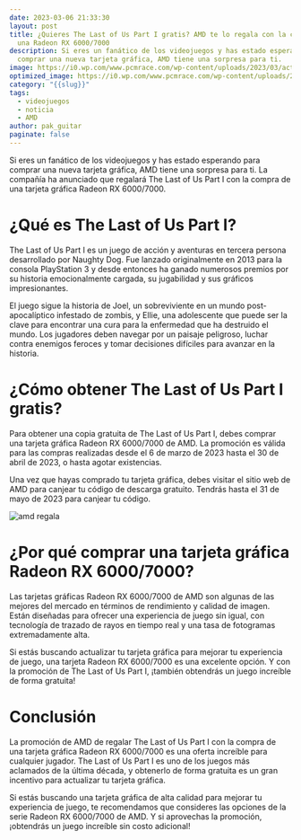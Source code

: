 ```yaml
---
date: 2023-03-06 21:33:30
layout: post
title: ¿Quieres The Last of Us Part I gratis? AMD te lo regala con la compra de
  una Radeon RX 6000/7000
description: Si eres un fanático de los videojuegos y has estado esperando para
  comprar una nueva tarjeta gráfica, AMD tiene una sorpresa para ti.
image: https://i0.wp.com/www.pcmrace.com/wp-content/uploads/2023/03/action-bg.jpg?resize=750%2C400&ssl=1
optimized_image: https://i0.wp.com/www.pcmrace.com/wp-content/uploads/2023/03/action-bg.jpg?resize=750%2C400&ssl=1
category: "{{slug}}"
tags:
  - videojuegos
  - noticia
  - AMD
author: pak_guitar
paginate: false
---
```

Si eres un fanático de los videojuegos y has estado esperando para comprar una nueva tarjeta gráfica, AMD tiene una sorpresa para ti. La compañía ha anunciado que regalará The Last of Us Part I con la compra de una tarjeta gráfica Radeon RX 6000/7000.

# ¿Qué es The Last of Us Part I?

The Last of Us Part I es un juego de acción y aventuras en tercera persona desarrollado por Naughty Dog. Fue lanzado originalmente en 2013 para la consola PlayStation 3 y desde entonces ha ganado numerosos premios por su historia emocionalmente cargada, su jugabilidad y sus gráficos impresionantes.

El juego sigue la historia de Joel, un sobreviviente en un mundo post-apocalíptico infestado de zombis, y Ellie, una adolescente que puede ser la clave para encontrar una cura para la enfermedad que ha destruido el mundo. Los jugadores deben navegar por un paisaje peligroso, luchar contra enemigos feroces y tomar decisiones difíciles para avanzar en la historia.

# ¿Cómo obtener The Last of Us Part I gratis?

Para obtener una copia gratuita de The Last of Us Part I, debes comprar una tarjeta gráfica Radeon RX 6000/7000 de AMD. La promoción es válida para las compras realizadas desde el 6 de marzo de 2023 hasta el 30 de abril de 2023, o hasta agotar existencias.

Una vez que hayas comprado tu tarjeta gráfica, debes visitar el sitio web de AMD para canjear tu código de descarga gratuito. Tendrás hasta el 31 de mayo de 2023 para canjear tu código.

![amd regala](https://i0.wp.com/www.pcmrace.com/wp-content/uploads/2023/03/lastofusparti.jpg?ssl=1 "amd regala")

# ¿Por qué comprar una tarjeta gráfica Radeon RX 6000/7000?

Las tarjetas gráficas Radeon RX 6000/7000 de AMD son algunas de las mejores del mercado en términos de rendimiento y calidad de imagen. Están diseñadas para ofrecer una experiencia de juego sin igual, con tecnología de trazado de rayos en tiempo real y una tasa de fotogramas extremadamente alta.

Si estás buscando actualizar tu tarjeta gráfica para mejorar tu experiencia de juego, una tarjeta Radeon RX 6000/7000 es una excelente opción. Y con la promoción de The Last of Us Part I, ¡también obtendrás un juego increíble de forma gratuita!

# Conclusión

La promoción de AMD de regalar The Last of Us Part I con la compra de una tarjeta gráfica Radeon RX 6000/7000 es una oferta increíble para cualquier jugador. The Last of Us Part I es uno de los juegos más aclamados de la última década, y obtenerlo de forma gratuita es un gran incentivo para actualizar tu tarjeta gráfica.

Si estás buscando una tarjeta gráfica de alta calidad para mejorar tu experiencia de juego, te recomendamos que consideres las opciones de la serie Radeon RX 6000/7000 de AMD. Y si aprovechas la promoción, ¡obtendrás un juego increíble sin costo adicional!